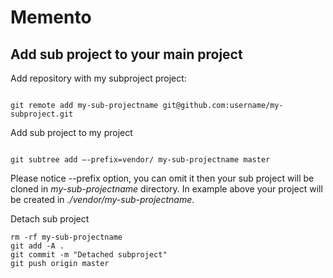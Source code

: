 # Memento

## Add sub project to your main project

Add repository with my subproject project:
```

git remote add my-sub-projectname git@github.com:username/my-subproject.git

```

Add sub project to my project
```

git subtree add —-prefix=vendor/ my-sub-projectname master

```

Please notice --prefix option, you can omit it then your sub project will be cloned in *my-sub-projectname* directory. In example above your project will be created in *./vendor/my-sub-projectname*.

Detach sub project
```
rm -rf my-sub-projectname
git add -A .
git commit -m "Detached subproject"
git push origin master
```
